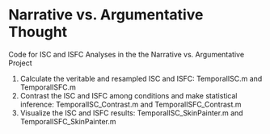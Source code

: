 # Narrative vs. Argumentative Thought
Code for ISC and ISFC Analyses in the the Narrative vs. Argumentative Project
1. Calculate the veritable and resampled ISC and ISFC: TemporalISC.m and TemporalISFC.m
2. Contrast the ISC and ISFC among conditions and make statistical inference: TemporalISC_Contrast.m and TemporalISFC_Contrast.m
3. Visualize the ISC and ISFC results: TemporalISC_SkinPainter.m and TemporalISFC_SkinPainter.m
